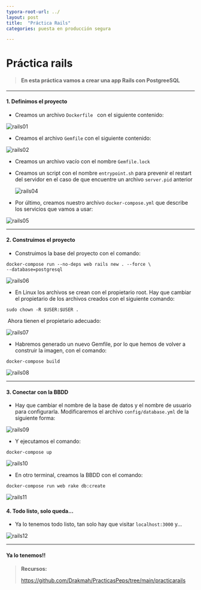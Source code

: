 ```yaml
---
typora-root-url: ../
layout: post
title:  "Práctica Rails"
categories: puesta en producción segura

---
```

# Práctica rails

> #### En esta práctica vamos a crear una app Rails con PostgreeSQL

***

#### 1. Definimos el proyecto

- Creamos un archivo `Dockerfile ` con el siguiente contenido:

![rails01](/images/practica_rails/rails01.png)

- Creamos el archivo `Gemfile` con el siguiente contenido:

![rails02](/images/practica_rails/rails02.png)

- Creamos un archivo vacío con el nombre `Gemfile.lock`

- Creamos un script con el nombre `entrypoint.sh` para prevenir el restart del servidor en el caso de que encuentre un archivo `server.pid` anterior

  ![rails04](/images/practica_rails/rails04.png)

- Por último, creamos nuestro archivo `docker-compose.yml` que describe los servicios que vamos a usar:

![rails05](/images/practica_rails/rails05.png)

***

#### 2. Construimos el proyecto

- Construimos la base del proyecto con el comando:

~~~
docker-compose run --no-deps web rails new . --force \
--database=postgresql
~~~

![rails06](/images/practica_rails/rails06.png)

- En Linux los archivos se crean con el propietario root. Hay que cambiar el propietario de los archivos creados con el siguiente comando:

~~~
sudo chown -R $USER:$USER .
~~~

​		Ahora tienen el propietario adecuado:

![rails07](/images/practica_rails/rails07.png)

- Habremos generado un nuevo Gemfile, por lo que hemos de volver a construir la imagen, con el comando:

~~~
docker-compose build
~~~

![rails08](/images/practica_rails/rails08.png)

***

#### 3. Conectar con la BBDD

- Hay que cambiar el nombre de la base de datos y el nombre de usuario para configurarla. Modificaremos el archivo `config/database.yml` de la siguiente forma:

![rails09](/images/practica_rails/rails09.png)

- Y ejecutamos el comando:

~~~
docker-compose up
~~~

![rails10](/images/practica_rails/rails10.png)

- En otro terminal, creamos la BBDD con el comando:

~~~
docker-compose run web rake db:create
~~~

![rails11](/images/practica_rails/rails11.png)

#### 4. Todo listo, solo queda...

- Ya lo tenemos todo listo, tan solo hay que visitar `localhost:3000` y...

![rails12](/images/practica_rails/rails12.png)



***

#### Ya lo tenemos!!

> **Recursos:**
>
> <https://github.com/Drakmah/PracticasPeps/tree/main/practicarails>

